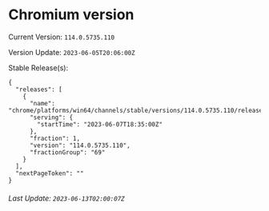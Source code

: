 # Chromium version

Current Version: `114.0.5735.110`

Version Update: `2023-06-05T20:06:00Z`

Stable Release(s):
```
{
  "releases": [
    {
      "name": "chrome/platforms/win64/channels/stable/versions/114.0.5735.110/releases/1686162900",
      "serving": {
        "startTime": "2023-06-07T18:35:00Z"
      },
      "fraction": 1,
      "version": "114.0.5735.110",
      "fractionGroup": "69"
    }
  ],
  "nextPageToken": ""
}
```

###### Last Update: `2023-06-13T02:00:07Z`
        